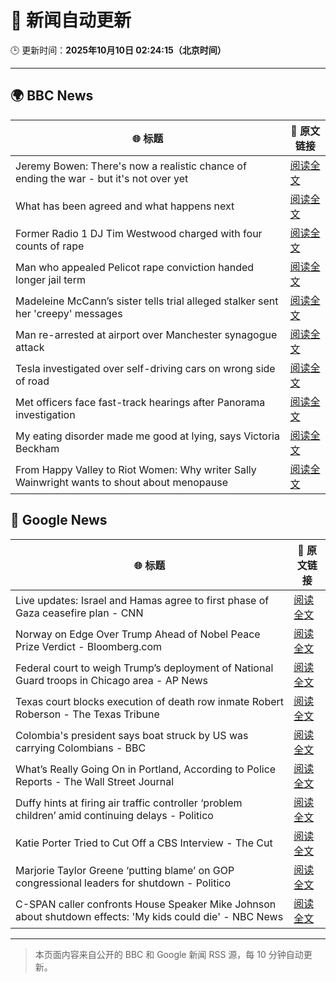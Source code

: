 # 🧠 新闻自动更新

🕒 更新时间：**2025年10月10日 02:24:15（北京时间）**

---

## 🌍 BBC News

| 🌐 标题 | 🔗 原文链接 |
|--------|-------------|
| Jeremy Bowen: There's now a realistic chance of ending the war - but it's not over yet | [阅读全文](https://www.bbc.com/news/articles/cn5q04yr345o?at_medium=RSS&at_campaign=rss) |
| What has been agreed and what happens next | [阅读全文](https://www.bbc.com/news/articles/cvgqx7ygq41o?at_medium=RSS&at_campaign=rss) |
| Former Radio 1 DJ Tim Westwood charged with four counts of rape | [阅读全文](https://www.bbc.com/news/articles/ckge5zrl69xo?at_medium=RSS&at_campaign=rss) |
| Man who appealed Pelicot rape conviction handed longer jail term | [阅读全文](https://www.bbc.com/news/articles/cq65e2jdd3lo?at_medium=RSS&at_campaign=rss) |
| Madeleine McCann’s sister tells trial alleged stalker sent her 'creepy' messages | [阅读全文](https://www.bbc.com/news/articles/cp3vg385jgko?at_medium=RSS&at_campaign=rss) |
| Man re-arrested at airport over Manchester synagogue attack | [阅读全文](https://www.bbc.com/news/articles/cz69q1p6376o?at_medium=RSS&at_campaign=rss) |
| Tesla investigated over self-driving cars on wrong side of road | [阅读全文](https://www.bbc.com/news/articles/cvg02rdxxz7o?at_medium=RSS&at_campaign=rss) |
| Met officers face fast-track hearings after Panorama investigation | [阅读全文](https://www.bbc.com/news/articles/c1dqvp1exxxo?at_medium=RSS&at_campaign=rss) |
| My eating disorder made me good at lying, says Victoria Beckham | [阅读全文](https://www.bbc.com/news/articles/crrj4v9wre8o?at_medium=RSS&at_campaign=rss) |
| From Happy Valley to Riot Women: Why writer Sally Wainwright wants to shout about menopause | [阅读全文](https://www.bbc.com/news/articles/c0jqxpx34gqo?at_medium=RSS&at_campaign=rss) |

## 📰 Google News

| 🌐 标题 | 🔗 原文链接 |
|--------|-------------|
| Live updates: Israel and Hamas agree to first phase of Gaza ceasefire plan - CNN | [阅读全文](https://news.google.com/rss/articles/CBMiigFBVV95cUxPQzRQZWQyYzktTThQSkc5a2JkLWJVbGNBaFl5TmQxWmxFZ0RkaW5wb2twY1ZVMUQtV3kxSl80ZmhxYjNieEhBWkNBZXZNNUhJOWlyRHgxSk42QnV3aVZjQndiR0E3b2kyN2lpUlNOUEdtYWpZc3lVb1RmMzNaTWZHMjQzMUZfZXhmdWc?oc=5) |
| Norway on Edge Over Trump Ahead of Nobel Peace Prize Verdict - Bloomberg.com | [阅读全文](https://news.google.com/rss/articles/CBMisAFBVV95cUxNY0Nkd3ludVg1dlJHa1NNZ0prZXM4dXhubEY2emlkNHljclJ3SDAtWTE5bS1xX2g1UTBFT3ZXdklZSmRjMnZ2MWVkWklhQ2FGWTIwSUthRVo5cnRqU19HeWl5WV9RY29tMWwxNnlBaXY3RjNIVm1QMjQ1YjZ0SjBNY2tQenpCZ3FKT1Frc2RkaHNyOXVzeERONFhHY3cxRzYtdHlXcWFVVlRNaEprSXJRdw?oc=5) |
| Federal court to weigh Trump’s deployment of National Guard troops in Chicago area - AP News | [阅读全文](https://news.google.com/rss/articles/CBMipgFBVV95cUxPSTdYR2tyRldtR3ZIeENJTmtuQkJuWngxZkhuZzBySmpGS3RQbU1fMWxUOGVKaU5zYkphMTJNdkk0bzhyVlJBaFdGcFk3U2o3cUtCanBrTy1hTDFkVGo0amRRWGEwXzY2cmhINlMyeU44bVVnNmVkNXloblNxWHZqSTk1aTVWWndqX0JCb2VsUnJTWTBFTzVuX1JSblNfMUZyMU9UUTdR?oc=5) |
| Texas court blocks execution of death row inmate Robert Roberson - The Texas Tribune | [阅读全文](https://news.google.com/rss/articles/CBMiqgFBVV95cUxQN3U3bUpQLWJzZUJTdXpROU9NaW9FcXcwbkNiOF9LN0tOZElyUWthcHBfRU1pbzR3TFN0TGFhNVJYd0VyYk91SkM1RmtPVnVvM0dLTlF4RUU2c1NYeG9VSHpDVndZYW82cnhISjh1WlJ4Y3huU1lLRUFSX2hvdmFzaXZyZFpnWTM2bkN1TzNfNDhpQWRKbktJOW1kdnlaZ202SG5fR3A5UE1uZw?oc=5) |
| Colombia's president says boat struck by US was carrying Colombians - BBC | [阅读全文](https://news.google.com/rss/articles/CBMiWkFVX3lxTE5oWmFsUXF4c1UtRURoa1V5ZnBrZXpqT01OUHhIYVJjd19jOVd5TFprb1k5OVlFT0FOZWtaOGUwZU4yY0lUSnJLQVlmOFpMYXc3SGV1VFlDQUZJUdIBX0FVX3lxTE5LSVV4dDdBSEUyLVdhLXpFTlNNTnd2RFE0MEVGQU8yZjdVM3lUQjZwT3pBLUlERThybmhyeGxGQXUtWDNjeXNyaEF6bHlnM1FycTF1b21fTVFwTmhvSWM0?oc=5) |
| What’s Really Going On in Portland, According to Police Reports - The Wall Street Journal | [阅读全文](https://news.google.com/rss/articles/CBMiqgFBVV95cUxOV256V1ZOT19Nd1ZlRHNFTmxmY0VXMS1YRlVNVHBhWTZDdHJON2N4QjlOMWJtNU9tajYxTXhMY3V3NzdjSDhaR2FXaWpCUnlwN1dsSHBlWG9zb3NJR0NEaDBfVTh4aTc2V1M0aGFUQ3otWDFmMEpCZ2M3Z2syRWdzLTgzMU4temZOcENRMGhtdzF3X0M4UWhsbEx5UEVyYWlCZXRzZkpqR0czUQ?oc=5) |
| Duffy hints at firing air traffic controller ‘problem children’ amid continuing delays - Politico | [阅读全文](https://news.google.com/rss/articles/CBMilwFBVV95cUxQMXhCcmQ5M1JtYUFwWEQ2bVdnN2xPSWhyT09zUUpzMkI1OVdKTVJSMEV0dXh1d1NndVRTM0FMUy1oWmJWaEZHWGIzNHVFMDlDRlZsQVFCSHFhNzVPLVJuQTN6aGJBRVZabjQ3dEZtaUEwODVRajU3TE84Uy10RVlWOHNlUjV4NTJEVmFCN2NrRzducWV1X204?oc=5) |
| Katie Porter Tried to Cut Off a CBS Interview - The Cut | [阅读全文](https://news.google.com/rss/articles/CBMijAFBVV95cUxNdHFvNnQ1cFl0SV96UUc0RmQxZ0xXUlAyRUo4OGxhTE1QSGk1NXpGaE00OThyWC0zVUZwRWNiUmUzUndqQ2VRd2k1SEVwNElpbzl5RlBQekVTS3RjSzl2WllrWVprUnlEbThfMkRiSEpnenYzSHZBZzlyRXdhdVJCeGxsUGlXSWkxYktfOQ?oc=5) |
| Marjorie Taylor Greene ‘putting blame’ on GOP congressional leaders for shutdown - Politico | [阅读全文](https://news.google.com/rss/articles/CBMipwFBVV95cUxNSWJucWZ1RVhEdW9jS0VwY29LMzBJMnBMei1HQ2FKa2hNMm82ZFkxc2lXQUxldHBESVBEY2pEaDVlQ0NPTnh6V2ZfRV9CbUFGWjBXcmdFY1NmM1hMeDBDVTdhVC1ha2dXVEFKR25CZDBoaFVPdW5QQzJoZE56dGQyX3duTTBmYlVpQnJlUk1seU1idm1kZXVGS1JYUVpQSXROUzdHQUZzMA?oc=5) |
| C-SPAN caller confronts House Speaker Mike Johnson about shutdown effects: 'My kids could die' - NBC News | [阅读全文](https://news.google.com/rss/articles/CBMiwAFBVV95cUxOWHQ5bDFLMG9ObC1jVTZvNWNUUDJwSTJ2UVY3dlJIbHItckZ6S29ERHcyaWlqTzBQOFJoTDVyT2N6a25EREF1MDgxZlZQZGZEVEpRN1BTV19HN1NyNFFfNldVRjQ1Q0FWbm1WaXVibGVzU2p5aEVZaHAyTlVzTV9zVTQ2TWVIRkhyQWtfR29YUWNTS3BqOE9XVU91NzF6R1huckJ4akZxRmFkaS1FdjZRSUtDY1laUmFHYXRLd0d6UGzSAVZBVV95cUxQc0RpUFl3UTBMV0ZXVnRPVDRXU0I5VlBxRFA0Z04xcld4REN4ZWxsTzNPVlhRdnA5aXFxelRtQWlMbXJqa3dqWWdnU1N3aTRJU1BCazdZdw?oc=5) |

---
> 本页面内容来自公开的 BBC 和 Google 新闻 RSS 源，每 10 分钟自动更新。